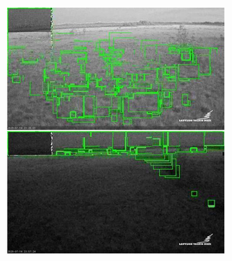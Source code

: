 ![20200714-221847-224852](in/20200714/20200714-221847-224852_0_.jpg)
![20200714-224857-231902](in/20200714/20200714-224857-231902_0_.jpg)
